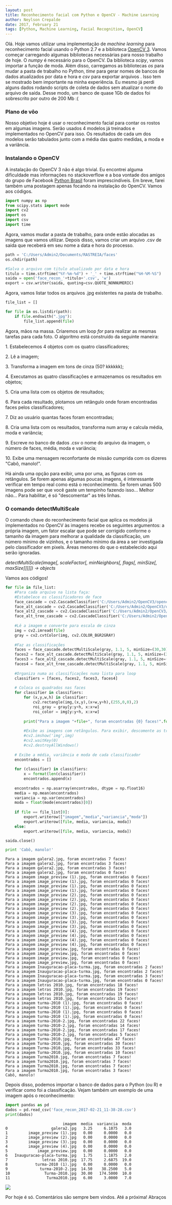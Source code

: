 ```yaml
---
layout: post
title: Reconhecimento facial com Python e OpenCV - Machine Learning
author: Neylson Crepalde
date: 2017, February 21
tags: [Python, Machine Learning, Facial Recognition, OpenCV]
---
```


Olá. Hoje vamos utilizar uma implementação de *machine learning* para reconhecimento facial usando o Python 2.7 e a biblioteca [OpenCV 3](http://opencv.org/). Vamos começar carregando algumas bibliotecas necessárias para nosso trabalho de hoje. O *numpy* é necessário para o OpenCV. Da biblioteca *scipy*, vamos importar a função de moda. Além disso, carregamos as bibliotecas *os* para mudar a pasta de trabalho no Python, *time* para gerar nomes de bancos de dados atualizados por data e hora e *csv* para exportar arquivos . Isso tem se mostrado bem importante na minha experiência. Eu mesmo já perdi alguns dados rodando scripts de coleta de dados sem atualizar o nome do arquivo de saída. Desse modo, um banco de quase 1Gb de dados foi sobrescrito por outro de 200 Mb :(

### Plano de vôo

Nosso objetivo hoje é usar o reconhecimento facial para contar os rostos em algumas imagens. Serão usados 4 modelos já treinados e implementados no OpenCV para isso. Os resultados de cada um dos modelos serão tabulados junto com a média das quatro medidas, a moda e a variância.

### Instalando o OpenCV

A instalação do OpenCV 3 não é algo trivial. Eu encontrei alguma dificuldade mas informações no stackoverflow e a boa vontade dos amigos do grupo de Facebook [Python Brasil](https://www.facebook.com/groups/python.brasil) foram imprescindíveis. Em breve, farei também uma postagem apenas focando na instalação do OpenCV. Vamos aos códigos.


```python
import numpy as np
from scipy.stats import mode
import cv2
import os
import csv
import time
```

Agora, vamos mudar a pasta de trabalho, para onde estão alocadas as imagens que vamos utilizar. Depois disso, vamos criar um arquivo .csv de saida que receberá em seu nome a data e hora do processo.


```python
path = 'C:/Users/Admin2/Documents/RASTREIA/faces'
os.chdir(path)

#Salva o arquivo com titulo atualizado por data e hora
titulo = time.strftime("%Y-%m-%d") + '_' + time.strftime("%H-%M-%S")
saida = open('face_recon_'+titulo+'.csv', 'w')
export = csv.writer(saida, quoting=csv.QUOTE_NONNUMERIC)
```

Agora, vamos listar todos os arquivos .jpg existentes na pasta de trabalho.


```python
file_list = []

for file in os.listdir(path):
    if file.endswith(".jpg"):
        file_list.append(file)
```

Agora, mãos na massa. Criaremos um loop *for* para realizar as mesmas tarefas para cada foto. O algoritmo está construído da seguinte maneira:

1\. Estabelecemos 4 objetos com os quatro classificadores;

2\. Lê a imagem;

3\. Transforma a imagem em tons de cinza (50? kkkkkk);

4\. Executamos as quatro classificações e armazenamos os resultados em objetos;

5\. Cria uma lista com os objetos de resultados;

6\. Para cada resultado, plotamos um retângulo onde foram encontradas faces pelos classificadores;

7\. Diz ao usuário quantas faces foram encontradas;

8\. Cria uma lista com os resultados, transforma num array e calcula média, moda e variância;

9\. Escreve no banco de dados .csv o nome do arquivo da imagem, o número de faces, média, moda e variância;

10\. Exibe uma mensagem reconfortante de missão cumprida com os dizeres "Cabô, manolo!".

Há ainda uma opção para exibir, uma por uma, as figuras com os retângulos. Se forem apenas algumas poucas imagens, é interessante verificar em tempo real como está o reconhecimento. Se forem umas 500 imagens pode ser que você gaste um tempinho fazendo isso... Melhor não... Para habilitar, é só "descomentar" as três linhas.

### O comando detectMultiScale

O comando chave do reconhecimento facial que aplica os modelos já implementados no OpenCV às imagens recebe os seguintes argumentos: a própria imagem, um fator escalar que pode ser corrigido conforme o tamanho da imagem para melhorar a qualidade da classificação, um número mínimo de vizinhos, e o tamanho mínimo da área a ser investigada pelo classificador em pixels. Áreas menores do que o estabelecido aqui serão ignoradas.

*detectMultiScale(image[, scaleFactor[, minNeighbors[, flags[, minSize[, maxSize]]]]]) -> objects*

Vamos aos códigos!


```python
for file in file_list:
    #Para cada arquivo na lista faça:
    #Estabelece os classificadores de face
    face_cascade = cv2.CascadeClassifier('C:/Users/Admin2/OpenCV3/opencv/sources/data/haarcascades/haarcascade_frontalface_default.xml')
    face_alt_cascade = cv2.CascadeClassifier('C:/Users/Admin2/OpenCV3/opencv/sources/data/haarcascades/haarcascade_frontalface_alt.xml')
    face_alt2_cascade = cv2.CascadeClassifier('C:/Users/Admin2/OpenCV3/opencv/sources/data/haarcascades/haarcascade_frontalface_alt2.xml')
    face_alt_tree_cascade = cv2.CascadeClassifier('C:/Users/Admin2/OpenCV3/opencv/sources/data/haarcascades/haarcascade_frontalface_alt_tree.xml')
    
    #Lê a imagem e converte para escala de cinza
    img = cv2.imread(file)
    gray = cv2.cvtColor(img, cv2.COLOR_BGR2GRAY)
    
    #Faz as classificações
    faces = face_cascade.detectMultiScale(gray, 1.1, 5, minSize=(30,30))
    faces2 = face_alt_cascade.detectMultiScale(gray, 1.1, 5, minSize=(30,30))
    faces3 = face_alt2_cascade.detectMultiScale(gray, 1.1, 5, minSize=(30,30))
    faces4 = face_alt_tree_cascade.detectMultiScale(gray, 1.1, 5, minSize=(30,30))
    
    #Organiza numa as classificações numa lista para loop
    classifiers = [faces, faces2, faces3, faces4]
    
    # Coloca os quadrados nas faces
    for classifier in classifiers:
        for (x,y,w,h) in classifier:
            cv2.rectangle(img,(x,y),(x+w,y+h),(255,0,0),2)
            roi_gray = gray[y:y+h, x:x+w]
            roi_color = img[y:y+h, x:x+w]
        
        print("Para a imagem "+file+", foram encontradas {0} faces!".format(len(classifier)))
        
        #Exibe as imagens com retãngulos. Para exibir, descomente as três linhas abaixo
        #cv2.imshow('img',img)
        #cv2.waitKey(0)
        #cv2.destroyAllWindows()
    
    # Exibe a média, variância e moda de cada classificador
    encontrados = []
    
    for (classifier) in classifiers:
        x = format(len(classifier))
        encontrados.append(x)
    
    encontrados = np.asarray(encontrados, dtype = np.float16)
    media = np.mean(encontrados)
    variancia = np.var(encontrados)
    moda = float(mode(encontrados)[0])
    
    if file == file_list[0]:
        export.writerow(["imagem","media","variancia","moda"])
        export.writerow([file, media, variancia, moda])
    else:
        export.writerow([file, media, variancia, moda])

saida.close()

print 'Cabô, manolo!'
```

    Para a imagem galera2.jpg, foram encontradas 7 faces!
    Para a imagem galera2.jpg, foram encontradas 3 faces!
    Para a imagem galera2.jpg, foram encontradas 3 faces!
    Para a imagem galera2.jpg, foram encontradas 0 faces!
    Para a imagem image_preview (1).jpg, foram encontradas 0 faces!
    Para a imagem image_preview (1).jpg, foram encontradas 0 faces!
    Para a imagem image_preview (1).jpg, foram encontradas 0 faces!
    Para a imagem image_preview (1).jpg, foram encontradas 0 faces!
    Para a imagem image_preview (2).jpg, foram encontradas 0 faces!
    Para a imagem image_preview (2).jpg, foram encontradas 0 faces!
    Para a imagem image_preview (2).jpg, foram encontradas 0 faces!
    Para a imagem image_preview (2).jpg, foram encontradas 0 faces!
    Para a imagem image_preview (3).jpg, foram encontradas 0 faces!
    Para a imagem image_preview (3).jpg, foram encontradas 0 faces!
    Para a imagem image_preview (3).jpg, foram encontradas 0 faces!
    Para a imagem image_preview (3).jpg, foram encontradas 0 faces!
    Para a imagem image_preview (4).jpg, foram encontradas 0 faces!
    Para a imagem image_preview (4).jpg, foram encontradas 0 faces!
    Para a imagem image_preview (4).jpg, foram encontradas 0 faces!
    Para a imagem image_preview (4).jpg, foram encontradas 0 faces!
    Para a imagem image_preview.jpg, foram encontradas 0 faces!
    Para a imagem image_preview.jpg, foram encontradas 0 faces!
    Para a imagem image_preview.jpg, foram encontradas 0 faces!
    Para a imagem image_preview.jpg, foram encontradas 0 faces!
    Para a imagem Inauguracao-placa-turma.jpg, foram encontradas 2 faces!
    Para a imagem Inauguracao-placa-turma.jpg, foram encontradas 2 faces!
    Para a imagem Inauguracao-placa-turma.jpg, foram encontradas 3 faces!
    Para a imagem Inauguracao-placa-turma.jpg, foram encontradas 0 faces!
    Para a imagem letras 2010.jpg, foram encontradas 18 faces!
    Para a imagem letras 2010.jpg, foram encontradas 19 faces!
    Para a imagem letras 2010.jpg, foram encontradas 19 faces!
    Para a imagem letras 2010.jpg, foram encontradas 15 faces!
    Para a imagem turma-2010 (1).jpg, foram encontradas 0 faces!
    Para a imagem turma-2010 (1).jpg, foram encontradas 0 faces!
    Para a imagem turma-2010 (1).jpg, foram encontradas 0 faces!
    Para a imagem turma-2010 (1).jpg, foram encontradas 0 faces!
    Para a imagem turma-2010-2.jpg, foram encontradas 22 faces!
    Para a imagem turma-2010-2.jpg, foram encontradas 14 faces!
    Para a imagem turma-2010-2.jpg, foram encontradas 17 faces!
    Para a imagem turma-2010-2.jpg, foram encontradas 5 faces!
    Para a imagem Turma-2010.jpg, foram encontradas 47 faces!
    Para a imagem Turma-2010.jpg, foram encontradas 30 faces!
    Para a imagem Turma-2010.jpg, foram encontradas 33 faces!
    Para a imagem Turma-2010.jpg, foram encontradas 10 faces!
    Para a imagem Turma2010.jpg, foram encontradas 7 faces!
    Para a imagem Turma2010.jpg, foram encontradas 7 faces!
    Para a imagem Turma2010.jpg, foram encontradas 7 faces!
    Para a imagem Turma2010.jpg, foram encontradas 3 faces!
    Cabô, manolo!
    

Depois disso, podemos importar o banco de dados para o Python (ou R) e verificar como foi a classificação. Vejam também um exemplo de uma imagem após o reconhecimento:


```python
import pandas as pd
dados = pd.read_csv('face_recon_2017-02-21_11-38-28.csv')
print(dados)
```

                             imagem  media  variancia  moda
    0                   galera2.jpg   3.25     6.1875   3.0
    1         image_preview (1).jpg   0.00     0.0000   0.0
    2         image_preview (2).jpg   0.00     0.0000   0.0
    3         image_preview (3).jpg   0.00     0.0000   0.0
    4         image_preview (4).jpg   0.00     0.0000   0.0
    5             image_preview.jpg   0.00     0.0000   0.0
    6   Inauguracao-placa-turma.jpg   1.75     1.1875   2.0
    7               letras 2010.jpg  17.75     2.6875  19.0
    8            turma-2010 (1).jpg   0.00     0.0000   0.0
    9              turma-2010-2.jpg  14.50    38.2500   5.0
    10               Turma-2010.jpg  30.00   174.5000  10.0
    11                Turma2010.jpg   6.00     3.0000   7.0
    

![](/img/2017-02-21-reconhecimento-facial/face_rec_marcado.jpg)

Por hoje é só. Comentários são sempre bem vindos. Até a próxima! Abraços
